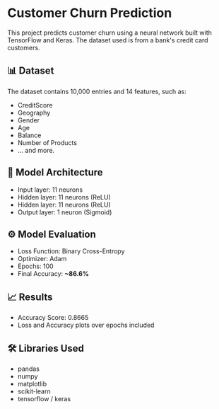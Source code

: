# Customer Churn Prediction

This project predicts customer churn using a neural network built with TensorFlow and Keras. The dataset used is from a bank's credit card customers.

## 📊 Dataset
The dataset contains 10,000 entries and 14 features, such as:
- CreditScore
- Geography
- Gender
- Age
- Balance
- Number of Products
- ... and more.

## 🧠 Model Architecture
- Input layer: 11 neurons
- Hidden layer: 11 neurons (ReLU)
- Hidden layer: 11 neurons (ReLU)
- Output layer: 1 neuron (Sigmoid)

## ⚙️ Model Evaluation
- Loss Function: Binary Cross-Entropy
- Optimizer: Adam
- Epochs: 100
- Final Accuracy: **~86.6%**

## 📈 Results
- Accuracy Score: 0.8665
- Loss and Accuracy plots over epochs included

## 🛠️ Libraries Used
- pandas
- numpy
- matplotlib
- scikit-learn
- tensorflow / keras
